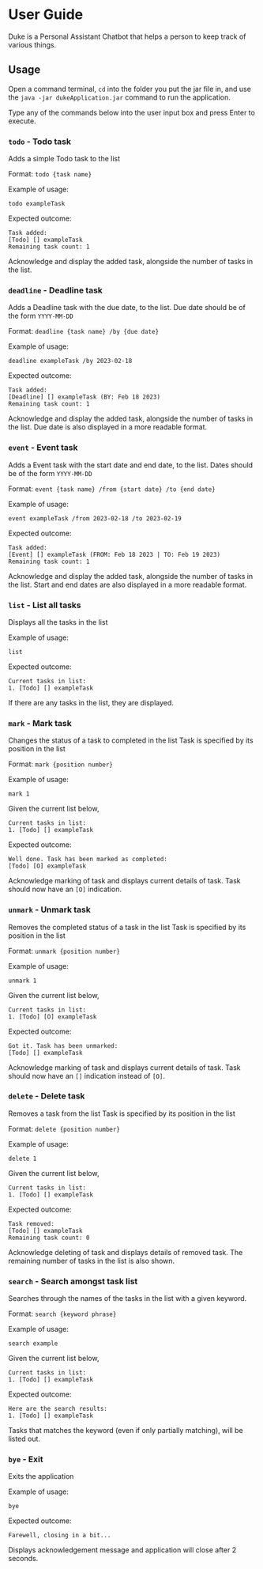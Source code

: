 # User Guide
Duke is a Personal Assistant Chatbot that helps a person to keep track of various things.

## Usage
Open a command terminal, `cd` into the folder you put the jar file in, and use the `java -jar dukeApplication.jar` command to run the application.

Type any of the commands below into the user input box and press Enter to execute.

### `todo` - Todo task

Adds a simple Todo task to the list

Format: `todo {task name}`

Example of usage: 

`todo exampleTask`

Expected outcome:

```
Task added:
[Todo] [] exampleTask
Remaining task count: 1
```
Acknowledge and display the added task, alongside the number of tasks in the list.

### `deadline` - Deadline task

Adds a Deadline task with the due date, to the list.
Due date should be of the form `YYYY-MM-DD`

Format: `deadline {task name} /by {due date}`

Example of usage:

`deadline exampleTask /by 2023-02-18`

Expected outcome:

```
Task added:
[Deadline] [] exampleTask (BY: Feb 18 2023)
Remaining task count: 1
```
Acknowledge and display the added task, alongside the number of tasks in the list.
Due date is also displayed in a more readable format.

### `event` - Event task

Adds a Event task with the start date and end date, to the list.
Dates should be of the form `YYYY-MM-DD`

Format: `event {task name} /from {start date} /to {end date}`

Example of usage:

`event exampleTask /from 2023-02-18 /to 2023-02-19`

Expected outcome:

```
Task added:
[Event] [] exampleTask (FROM: Feb 18 2023 | TO: Feb 19 2023)
Remaining task count: 1
```
Acknowledge and display the added task, alongside the number of tasks in the list.
Start and end dates are also displayed in a more readable format.

### `list` - List all tasks

Displays all the tasks in the list

Example of usage:

`list`

Expected outcome:

```
Current tasks in list:
1. [Todo] [] exampleTask
```
If there are any tasks in the list, they are displayed.

### `mark` - Mark task

Changes the status of a task to completed in the list
Task is specified by its position in the list

Format: `mark {position number}`

Example of usage:

`mark 1`

Given the current list below, 

```
Current tasks in list:
1. [Todo] [] exampleTask
```

Expected outcome:

```
Well done. Task has been marked as completed:
[Todo] [O] exampleTask
```
Acknowledge marking of task and displays current details of task.
Task should now have an `[O]` indication. 


### `unmark` - Unmark task

Removes the completed status of a task in the list
Task is specified by its position in the list

Format: `unmark {position number}`

Example of usage:

`unmark 1`

Given the current list below,

```
Current tasks in list:
1. [Todo] [O] exampleTask
```

Expected outcome:

```
Got it. Task has been unmarked:
[Todo] [] exampleTask
```

Acknowledge marking of task and displays current details of task.
Task should now have an `[]` indication instead of `[O]`.


### `delete` - Delete task
 
Removes a task from the list
Task is specified by its position in the list

Format: `delete {position number}`

Example of usage:

`delete 1`

Given the current list below,

```
Current tasks in list:
1. [Todo] [] exampleTask
```

Expected outcome:

```
Task removed:
[Todo] [] exampleTask
Remaining task count: 0
```
Acknowledge deleting of task and displays details of removed task.
The remaining number of tasks in the list is also shown. 

### `search` - Search amongst task list

Searches through the names of the tasks in the list with a given keyword.

Format: `search {keyword phrase}`

Example of usage:

`search example`

Given the current list below,

```
Current tasks in list:
1. [Todo] [] exampleTask
```

Expected outcome:

```
Here are the search results:
1. [Todo] [] exampleTask
```

Tasks that matches the keyword (even if only partially matching), will be listed out.

### `bye` - Exit

Exits the application

Example of usage:

`bye`

Expected outcome:

```
Farewell, closing in a bit...
```
Displays acknowledgement message and application will close after 2 seconds.